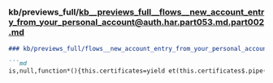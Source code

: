 ### kb/previews_full/kb__previews_full__flows__new_account_entry_from_your_personal_account@auth.har.part053.md.part002.md

```md
### kb/previews_full/flows__new_account_entry_from_your_personal_account@auth.har.part053.md (part 002)

```md
is,null,function*(){this.certificates=yield et(this.certificates$.pipe(z(this.destr
```

```

```
